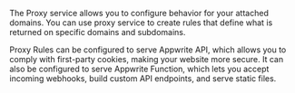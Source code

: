 The Proxy service allows you to configure behavior for your attached domains. You can use proxy service to create rules that define what is returned on specific domains and subdomains.

Proxy Rules can be configured to serve Appwrite API, which allows you to comply with first-party cookies, making your website more secure. It can also be configured to serve Appwrite Function, which lets you accept incoming webhooks, build custom API endpoints, and serve static files.
